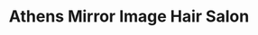 ---
title: "Athens Mirror Image Hair Salon"
url: /athens/athens-mirror-image-hair-salon/
shop: hairdresser
---
